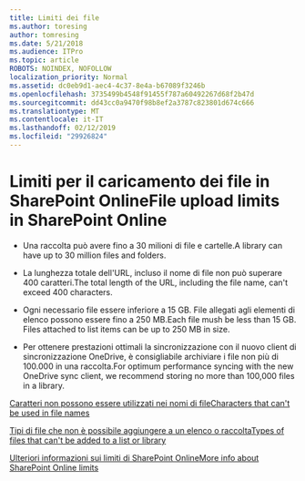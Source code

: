 ```yaml
---
title: Limiti dei file
ms.author: toresing
author: tomresing
ms.date: 5/21/2018
ms.audience: ITPro
ms.topic: article
ROBOTS: NOINDEX, NOFOLLOW
localization_priority: Normal
ms.assetid: dc0eb9d1-aec4-4c37-8e4a-b67089f3246b
ms.openlocfilehash: 3735499b4548f91455f787a60492267d68f2b47d
ms.sourcegitcommit: dd43cc0a9470f98b8ef2a3787c823801d674c666
ms.translationtype: MT
ms.contentlocale: it-IT
ms.lasthandoff: 02/12/2019
ms.locfileid: "29926824"
---
```

# <a name="file-upload-limits-in-sharepoint-online"></a><span data-ttu-id="5f5a8-102">Limiti per il caricamento dei file in SharePoint Online</span><span class="sxs-lookup"><span data-stu-id="5f5a8-102">File upload limits in SharePoint Online</span></span>

- <span data-ttu-id="5f5a8-103">Una raccolta può avere fino a 30 milioni di file e cartelle.</span><span class="sxs-lookup"><span data-stu-id="5f5a8-103">A library can have up to 30 million files and folders.</span></span>
    
- <span data-ttu-id="5f5a8-104">La lunghezza totale dell'URL, incluso il nome di file non può superare 400 caratteri.</span><span class="sxs-lookup"><span data-stu-id="5f5a8-104">The total length of the URL, including the file name, can't exceed 400 characters.</span></span>
    
- <span data-ttu-id="5f5a8-p101">Ogni necessario file essere inferiore a 15 GB. File allegati agli elementi di elenco possono essere fino a 250 MB.</span><span class="sxs-lookup"><span data-stu-id="5f5a8-p101">Each file mush be less than 15 GB. Files attached to list items can be up to 250 MB in size.</span></span>
    
- <span data-ttu-id="5f5a8-107">Per ottenere prestazioni ottimali la sincronizzazione con il nuovo client di sincronizzazione OneDrive, è consigliabile archiviare i file non più di 100.000 in una raccolta.</span><span class="sxs-lookup"><span data-stu-id="5f5a8-107">For optimum performance syncing with the new OneDrive sync client, we recommend storing no more than 100,000 files in a library.</span></span> 
    
[<span data-ttu-id="5f5a8-108">Caratteri non possono essere utilizzati nei nomi di file</span><span class="sxs-lookup"><span data-stu-id="5f5a8-108">Characters that can't be used in file names</span></span>](https://go.microsoft.com/fwlink/?linkid=866430)
  
[<span data-ttu-id="5f5a8-109">Tipi di file che non è possibile aggiungere a un elenco o raccolta</span><span class="sxs-lookup"><span data-stu-id="5f5a8-109">Types of files that can't be added to a list or library</span></span>](https://go.microsoft.com/fwlink/?linkid=273757)
  
[<span data-ttu-id="5f5a8-110">Ulteriori informazioni sui limiti di SharePoint Online</span><span class="sxs-lookup"><span data-stu-id="5f5a8-110">More info about SharePoint Online limits</span></span>](https://go.microsoft.com/fwlink/?linkid=271273)
  

